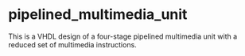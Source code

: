 # pipelined_multimedia_unit
This is a VHDL design of a four-stage pipelined multimedia unit with a reduced set of multimedia instructions.
